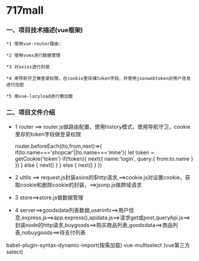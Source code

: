 # 717mall
### 一、项目技术描述(vue框架)

    *1 使用vue-router路由:
    
    *2 使用vuex进行数据管理

    *3 对axios进行封装

    *4 用导航守卫做登录权限，在cookie里存储token字段，并使用jsonwebtoken对用户信息进行加密

    *5 用vue-lazyload进行懒加载

### 二、项目文件介绍
* 1 router ==> router.js做路由配置，使用history模式，使用导航守卫，cookie里存的token字段做登录权限

    router.beforeEach((to,from,next)=>{
    if(to.name==='shopcar'||to.name==='mine'){
        let token = getCookie('token')
        if(!token){
            next({
                name:'login',
                query:{
                    from:to.name
                }
            })
        } else {
            next()
        }
    } else {
        next()
    }
})

* 2 ultils ==> request.js封装axios的$http请求,==>cookie.js对设置cookie，获取cookie和删除cookie的封装，==>jsonp.js做跨域请求

* 3 store==>store.js做数据管理

* 4 server==>goodsdata列表数据,userinfo==>用户信息,express.js==>app.express(),apidata.js==>请求get或post,queryApi.js==>封装node的http请求,buygoods==>购买商品列表,goodsdata==>商品列表,nobuygoods==>待支付列表

babel-plugin-syntax-dynamic-import(按需加载)
vue-multiselect (vue第三方select)

     
